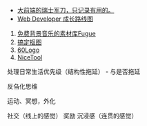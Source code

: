 
- [大前端的瑞士军刀，只记录有用的。 ](https://github.com/nieweidong/fetool)
- [Web Developer 成长路线图](https://github.com/phodal/developer)


1. [免费背景音乐的素材库Fugue](https://icons8.com/music/)
1. [搞定抠图](https://www.gaoding.com/koutu)
1. [60Logo](http://www.60logo.com/)
1. [NiceTool](http://www.nicetool.net/)



处理日常生活优先级（结构性拖延） - 与是否拖延

反刍化思维

运动、冥想，外化

社交（线上的感觉）
奖励
沉浸感（连贯的感觉）